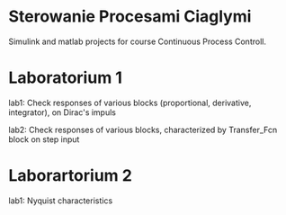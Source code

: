 # Sterowanie Procesami Ciaglymi 
Simulink and matlab projects for course Continuous Process Controll.

# Laboratorium 1
lab1: Check responses of various blocks (proportional, derivative, integrator), on Dirac's impuls

lab2: Check responses of various blocks, characterized by Transfer_Fcn block on step input

# Laborartorium 2
lab1: Nyquist characteristics
